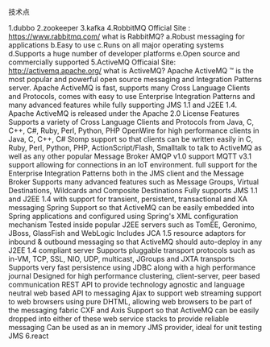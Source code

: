 技术点

1.dubbo
2.zookeeper
3.kafka
4.RobbitMQ
Official Site  : https://www.rabbitmq.com/
what is RabbitMQ?
  a.Robust messaging for applications
  b.Easy to use
  c.Runs on all major operating systems
  d.Supports a huge number of developer platforms
  e.Open source and commercially supported
5.ActiveMQ
  Officaial Site: http://activemq.apache.org/
  what is ActiveMQ?
  Apache ActiveMQ ™ is the most popular and powerful open source messaging and Integration Patterns server.
  Apache ActiveMQ is fast, supports many Cross Language Clients and Protocols, 
  comes with easy to use Enterprise Integration Patterns and many advanced features while fully supporting JMS 1.1 and J2EE 1.4.
  Apache ActiveMQ is released under the Apache 2.0 License
Features
 Supports a variety of Cross Language Clients and Protocols from Java, C, C++, C#, Ruby, Perl, Python, PHP
 OpenWire for high performance clients in Java, C, C++, C#
 Stomp support so that clients can be written easily in C, Ruby, Perl, Python, PHP, ActionScript/Flash, Smalltalk to talk to ActiveMQ as well as any other popular Message Broker
 AMQP v1.0 support
 MQTT v3.1 support allowing for connections in an IoT environment.
 full support for the Enterprise Integration Patterns both in the JMS client and the Message Broker
 Supports many advanced features such as Message Groups, Virtual Destinations, Wildcards and Composite Destinations
 Fully supports JMS 1.1 and J2EE 1.4 with support for transient, persistent, transactional and XA messaging
 Spring Support so that ActiveMQ can be easily embedded into Spring applications and configured using Spring's XML configuration mechanism
 Tested inside popular J2EE servers such as TomEE, Geronimo, JBoss, GlassFish and WebLogic
 Includes JCA 1.5 resource adaptors for inbound & outbound messaging so that ActiveMQ should auto-deploy in any J2EE 1.4 compliant server
 Supports pluggable transport protocols such as in-VM, TCP, SSL, NIO, UDP, multicast, JGroups and JXTA transports
 Supports very fast persistence using JDBC along with a high performance journal
 Designed for high performance clustering, client-server, peer based communication
 REST API to provide technology agnostic and language neutral web based API to messaging
 Ajax to support web streaming support to web browsers using pure DHTML, allowing web browsers to be part of the messaging fabric
 CXF and Axis Support so that ActiveMQ can be easily dropped into either of these web service stacks to provide reliable messaging
 Can be used as an in memory JMS provider, ideal for unit testing JMS
6.react
